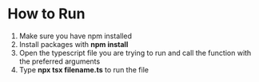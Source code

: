 # How to Run

1. Make sure you have npm installed
2. Install packages with **npm install**
3. Open the typescript file you are trying to run and call the function with the preferred arguments
4. Type **npx tsx filename.ts** to run the file
